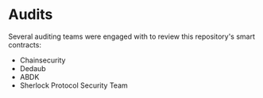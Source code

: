 # Audits

Several auditing teams were engaged with to review this repository's smart contracts:

- Chainsecurity
- Dedaub
- ABDK
- Sherlock Protocol Security Team
